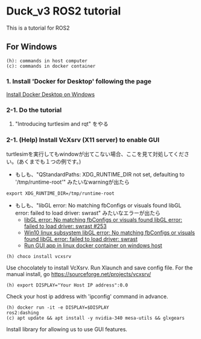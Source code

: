 # Duck_v3 ROS2 tutorial

This is a tutorial for ROS2

## For Windows
    
    (h): commands in host computer
    (c): commands in docker container

### 1. Install 'Docker for Desktop' following the page
[Install Docker Desktop on Windows](https://docs.docker.com/docker-for-windows/install/)

### 2-1. Do the tutorial
1. "Introducing turtlesim and rqt" をやる

### 2-1. (Help) Install VcXsrv (X11 server) to enable GUI
turtlesimを実行してもwindowが出てこない場合、ここを見て対処してください。(あくまでも１つの例です。)
- もしも、"QStandardPaths: XDG_RUNTIME_DIR not set, defaulting to '/tmp/runtime-root'" みたいなwarningが出たら<br>
```
export XDG_RUNTIME_DIR=/tmp/runtime-root
```

- もしも、"libGL error: No matching fbConfigs or visuals found libGL error: failed to load driver: swrast" みたいなエラーが出たら<br>
    - [libGL error: No matching fbConfigs or visuals found libGL error: failed to load driver: swrast #253](https://github.com/jessfraz/dockerfiles/issues/253)<br>
    - [Win10 linux subsystem libGL error: No matching fbConfigs or visuals found libGL error: failed to load driver: swrast](https://askubuntu.com/questions/1127011/win10-linux-subsystem-libgl-error-no-matching-fbconfigs-or-visuals-found-libgl)
    - [Run GUI app in linux docker container on windows host](https://dev.to/darksmile92/run-gui-app-in-linux-docker-container-on-windows-host-4kde)
```
(h) choco install vcxsrv
```
Use chocolately to install VcXsrv.
Run Xlaunch and save config file.
For the manual install, go https://sourceforge.net/projects/vcxsrv/

```
(h) export DISPLAY="Your Host IP address":0.0
```
Check your host ip address with 'ipconfig' command in advance.

```
(h) docker run -it -e DISPLAY=$DISPLAY
ros2:dashing
(c) apt update && apt install -y nvidia-340 mesa-utils && glxgears
```
Install library for allowing us to use GUI features.
